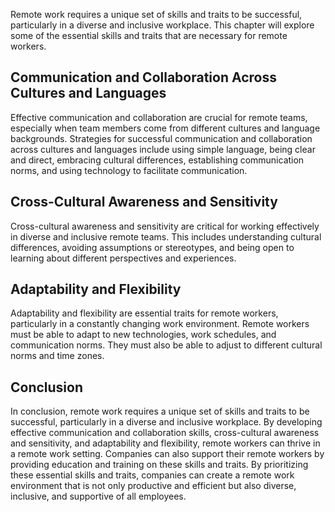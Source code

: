 
Remote work requires a unique set of skills and traits to be successful, particularly in a diverse and inclusive workplace. This chapter will explore some of the essential skills and traits that are necessary for remote workers.

Communication and Collaboration Across Cultures and Languages
-------------------------------------------------------------

Effective communication and collaboration are crucial for remote teams, especially when team members come from different cultures and language backgrounds. Strategies for successful communication and collaboration across cultures and languages include using simple language, being clear and direct, embracing cultural differences, establishing communication norms, and using technology to facilitate communication.

Cross-Cultural Awareness and Sensitivity
----------------------------------------

Cross-cultural awareness and sensitivity are critical for working effectively in diverse and inclusive remote teams. This includes understanding cultural differences, avoiding assumptions or stereotypes, and being open to learning about different perspectives and experiences.

Adaptability and Flexibility
----------------------------

Adaptability and flexibility are essential traits for remote workers, particularly in a constantly changing work environment. Remote workers must be able to adapt to new technologies, work schedules, and communication norms. They must also be able to adjust to different cultural norms and time zones.

Conclusion
----------

In conclusion, remote work requires a unique set of skills and traits to be successful, particularly in a diverse and inclusive workplace. By developing effective communication and collaboration skills, cross-cultural awareness and sensitivity, and adaptability and flexibility, remote workers can thrive in a remote work setting. Companies can also support their remote workers by providing education and training on these skills and traits. By prioritizing these essential skills and traits, companies can create a remote work environment that is not only productive and efficient but also diverse, inclusive, and supportive of all employees.
